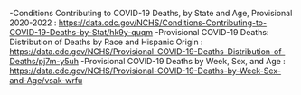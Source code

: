 -Conditions Contributing to COVID-19 Deaths, by State and Age, Provisional 2020-2022 : https://data.cdc.gov/NCHS/Conditions-Contributing-to-COVID-19-Deaths-by-Stat/hk9y-quqm
-Provisional COVID-19 Deaths: Distribution of Deaths by Race and Hispanic Origin : https://data.cdc.gov/NCHS/Provisional-COVID-19-Deaths-Distribution-of-Deaths/pj7m-y5uh
-Provisional COVID-19 Deaths by Week, Sex, and Age : https://data.cdc.gov/NCHS/Provisional-COVID-19-Deaths-by-Week-Sex-and-Age/vsak-wrfu
